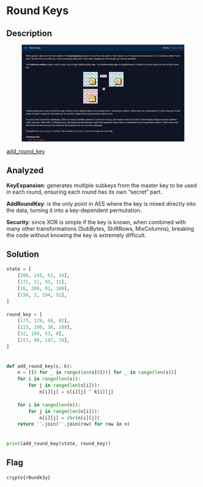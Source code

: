 # Round Keys

## Description

<figure><img src=".gitbook/assets/image (4).png" alt=""><figcaption></figcaption></figure>


[add_round_key](https://github.com/Toandep27UwU/EHC_Award_2025/blob/main/week7-research1/crypto/.gitbook/assets/add_round_key.py)

## Analyzed

**KeyExpansion**: generates multiple subkeys from the master key to be used in each round, ensuring each round has its own “secret” part.

**AddRoundKey**: is the only point in AES where the key is mixed directly into the data, turning it into a key-dependent permutation.

**Security**: since XOR is simple if the key is known, when combined with many other transformations (SubBytes, ShiftRows, MixColumns), breaking the code without knowing the key is extremely difficult.



## Solution

```python
state = [
    [206, 243, 61, 34],
    [171, 11, 93, 31],
    [16, 200, 91, 108],
    [150, 3, 194, 51],
]

round_key = [
    [173, 129, 68, 82],
    [223, 100, 38, 109],
    [32, 189, 53, 8],
    [253, 48, 187, 78],
]


def add_round_key(s, k):
    n = [[0 for _ in range(len(s[0]))] for _ in range(len(s))]
    for i in range(len(s)):
        for j in range(len(s[i])):
            n[i][j] = s[i][j] ^ k[i][j]

    for i in range(len(n)):
        for j in range(len(n[i])):
            n[i][j] = chr(n[i][j])
    return ''.join(''.join(row) for row in n)


print(add_round_key(state, round_key))
```



## Flag

```
crypto{r0undk3y}
```

